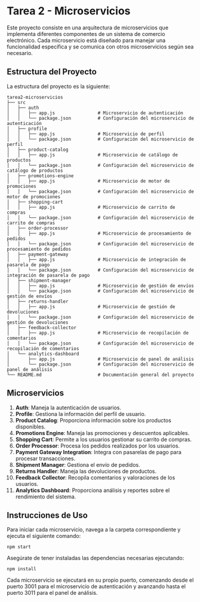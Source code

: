 # Tarea 2 - Microservicios

Este proyecto consiste en una arquitectura de microservicios que implementa diferentes componentes de un sistema de comercio electrónico. Cada microservicio está diseñado para manejar una funcionalidad específica y se comunica con otros microservicios según sea necesario.

## Estructura del Proyecto

La estructura del proyecto es la siguiente:

```
tarea2-microservicios
├── src
│   ├── auth
│   │   ├── app.js                # Microservicio de autenticación
│   │   └── package.json          # Configuración del microservicio de autenticación
│   ├── profile
│   │   ├── app.js                # Microservicio de perfil
│   │   └── package.json          # Configuración del microservicio de perfil
│   ├── product-catalog
│   │   ├── app.js                # Microservicio de catálogo de productos
│   │   └── package.json          # Configuración del microservicio de catálogo de productos
│   ├── promotions-engine
│   │   ├── app.js                # Microservicio de motor de promociones
│   │   └── package.json          # Configuración del microservicio de motor de promociones
│   ├── shopping-cart
│   │   ├── app.js                # Microservicio de carrito de compras
│   │   └── package.json          # Configuración del microservicio de carrito de compras
│   ├── order-processor
│   │   ├── app.js                # Microservicio de procesamiento de pedidos
│   │   └── package.json          # Configuración del microservicio de procesamiento de pedidos
│   ├── payment-gateway
│   │   ├── app.js                # Microservicio de integración de pasarela de pago
│   │   └── package.json          # Configuración del microservicio de integración de pasarela de pago
│   ├── shipment-manager
│   │   ├── app.js                # Microservicio de gestión de envíos
│   │   └── package.json          # Configuración del microservicio de gestión de envíos
│   ├── returns-handler
│   │   ├── app.js                # Microservicio de gestión de devoluciones
│   │   └── package.json          # Configuración del microservicio de gestión de devoluciones
│   ├── feedback-collector
│   │   ├── app.js                # Microservicio de recopilación de comentarios
│   │   └── package.json          # Configuración del microservicio de recopilación de comentarios
│   └── analytics-dashboard
│       ├── app.js                # Microservicio de panel de análisis
│       └── package.json          # Configuración del microservicio de panel de análisis
└── README.md                     # Documentación general del proyecto
```

## Microservicios

1. **Auth**: Maneja la autenticación de usuarios.
2. **Profile**: Gestiona la información del perfil de usuario.
3. **Product Catalog**: Proporciona información sobre los productos disponibles.
4. **Promotions Engine**: Maneja las promociones y descuentos aplicables.
5. **Shopping Cart**: Permite a los usuarios gestionar su carrito de compras.
6. **Order Processor**: Procesa los pedidos realizados por los usuarios.
7. **Payment Gateway Integration**: Integra con pasarelas de pago para procesar transacciones.
8. **Shipment Manager**: Gestiona el envío de pedidos.
9. **Returns Handler**: Maneja las devoluciones de productos.
10. **Feedback Collector**: Recopila comentarios y valoraciones de los usuarios.
11. **Analytics Dashboard**: Proporciona análisis y reportes sobre el rendimiento del sistema.

## Instrucciones de Uso

Para iniciar cada microservicio, navega a la carpeta correspondiente y ejecuta el siguiente comando:

```
npm start
```

Asegúrate de tener instaladas las dependencias necesarias ejecutando:

```
npm install
```

Cada microservicio se ejecutará en su propio puerto, comenzando desde el puerto 3001 para el microservicio de autenticación y avanzando hasta el puerto 3011 para el panel de análisis.